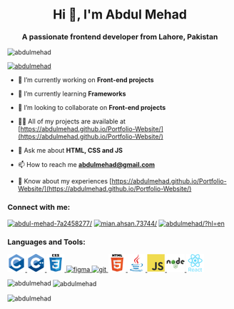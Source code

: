 <h1 align="center">Hi 👋, I'm Abdul Mehad</h1>
<h3 align="center">A passionate frontend developer from Lahore, Pakistan</h3>

<p align="left"> <img src="https://komarev.com/ghpvc/?username=abdulmehad&label=Profile%20views&color=0e75b6&style=flat" alt="abdulmehad" /> </p>

<p align="left"> <a href="https://github.com/ryo-ma/github-profile-trophy"><img src="https://github-profile-trophy.vercel.app/?username=abdulmehad" alt="abdulmehad" /></a> </p>

- 🔭 I’m currently working on **Front-end projects**

- 🌱 I’m currently learning **Frameworks**

- 👯 I’m looking to collaborate on **Front-end projects**

- 👨‍💻 All of my projects are available at [https://abdulmehad.github.io/Portfolio-Website/](https://abdulmehad.github.io/Portfolio-Website/)

- 💬 Ask me about **HTML, CSS and JS**

- 📫 How to reach me **abdulmehad@gmail.com**

- 📄 Know about my experiences [https://abdulmehad.github.io/Portfolio-Website/](https://abdulmehad.github.io/Portfolio-Website/)

<h3 align="left">Connect with me:</h3>
<p align="left">
<a href="https://linkedin.com/in/abdul-mehad-7a2458277/" target="blank"><img align="center" src="https://raw.githubusercontent.com/rahuldkjain/github-profile-readme-generator/master/src/images/icons/Social/linked-in-alt.svg" alt="abdul-mehad-7a2458277/" height="30" width="40" /></a>
<a href="https://fb.com/mian.ahsan.73744/" target="blank"><img align="center" src="https://raw.githubusercontent.com/rahuldkjain/github-profile-readme-generator/master/src/images/icons/Social/facebook.svg" alt="mian.ahsan.73744/" height="30" width="40" /></a>
<a href="https://instagram.com/abdulmehad/?hl=en" target="blank"><img align="center" src="https://raw.githubusercontent.com/rahuldkjain/github-profile-readme-generator/master/src/images/icons/Social/instagram.svg" alt="abdulmehad/?hl=en" height="30" width="40" /></a>
</p>

<h3 align="left">Languages and Tools:</h3>
<p align="left"> <a href="https://www.cprogramming.com/" target="_blank" rel="noreferrer"> <img src="https://raw.githubusercontent.com/devicons/devicon/master/icons/c/c-original.svg" alt="c" width="40" height="40"/> </a> <a href="https://www.w3schools.com/cpp/" target="_blank" rel="noreferrer"> <img src="https://raw.githubusercontent.com/devicons/devicon/master/icons/cplusplus/cplusplus-original.svg" alt="cplusplus" width="40" height="40"/> </a> <a href="https://www.w3schools.com/css/" target="_blank" rel="noreferrer"> <img src="https://raw.githubusercontent.com/devicons/devicon/master/icons/css3/css3-original-wordmark.svg" alt="css3" width="40" height="40"/> </a> <a href="https://www.figma.com/" target="_blank" rel="noreferrer"> <img src="https://www.vectorlogo.zone/logos/figma/figma-icon.svg" alt="figma" width="40" height="40"/> </a> <a href="https://git-scm.com/" target="_blank" rel="noreferrer"> <img src="https://www.vectorlogo.zone/logos/git-scm/git-scm-icon.svg" alt="git" width="40" height="40"/> </a> <a href="https://www.w3.org/html/" target="_blank" rel="noreferrer"> <img src="https://raw.githubusercontent.com/devicons/devicon/master/icons/html5/html5-original-wordmark.svg" alt="html5" width="40" height="40"/> </a> <a href="https://www.java.com" target="_blank" rel="noreferrer"> <img src="https://raw.githubusercontent.com/devicons/devicon/master/icons/java/java-original.svg" alt="java" width="40" height="40"/> </a> <a href="https://developer.mozilla.org/en-US/docs/Web/JavaScript" target="_blank" rel="noreferrer"> <img src="https://raw.githubusercontent.com/devicons/devicon/master/icons/javascript/javascript-original.svg" alt="javascript" width="40" height="40"/> </a> <a href="https://nodejs.org" target="_blank" rel="noreferrer"> <img src="https://raw.githubusercontent.com/devicons/devicon/master/icons/nodejs/nodejs-original-wordmark.svg" alt="nodejs" width="40" height="40"/> </a> <a href="https://reactjs.org/" target="_blank" rel="noreferrer"> <img src="https://raw.githubusercontent.com/devicons/devicon/master/icons/react/react-original-wordmark.svg" alt="react" width="40" height="40"/> </a> </p>

<p><img align="left" src="https://github-readme-stats.vercel.app/api/top-langs?username=abdulmehad&show_icons=true&locale=en&layout=compact" alt="abdulmehad" /></p>

<p>&nbsp;<img align="center" src="https://github-readme-stats.vercel.app/api?username=abdulmehad&show_icons=true&locale=en" alt="abdulmehad" /></p>

<p><img align="center" src="https://github-readme-streak-stats.herokuapp.com/?user=abdulmehad&" alt="abdulmehad" /></p>
